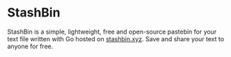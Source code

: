# StashBin

StashBin is a simple, lightweight, free and open-source pastebin for your text file written with Go hosted on [stashbin.xyz](https://stashbin.xyz). Save and share your text to anyone for free.
